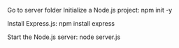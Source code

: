 
Go to server folder
Initialize a Node.js project:
npm init -y

Install Express.js:
npm install express

Start the Node.js server:
node server.js
